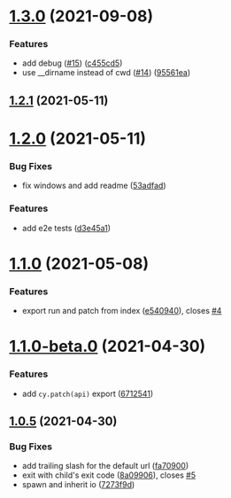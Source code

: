 # [1.3.0](https://github.com/sorry-cypress/cy2/compare/v1.2.1...v1.3.0) (2021-09-08)


### Features

* add debug ([#15](https://github.com/sorry-cypress/cy2/issues/15)) ([c455cd5](https://github.com/sorry-cypress/cy2/commit/c455cd531f8ee3c255e81efae9de91a4065a6d40))
* use __dirname instead of cwd ([#14](https://github.com/sorry-cypress/cy2/issues/14)) ([95561ea](https://github.com/sorry-cypress/cy2/commit/95561ea14362260be0dd6627f1697c3d86007d4d))

## [1.2.1](https://github.com/sorry-cypress/cy2/compare/v1.2.0...v1.2.1) (2021-05-11)

# [1.2.0](https://github.com/sorry-cypress/cy2/compare/v1.1.0...v1.2.0) (2021-05-11)


### Bug Fixes

* fix windows and add readme ([53adfad](https://github.com/sorry-cypress/cy2/commit/53adfad6fbc73902a34320966d53e2799e94b430))


### Features

* add e2e tests ([d3e45a1](https://github.com/sorry-cypress/cy2/commit/d3e45a16ea5b6afdf2252fb456157a2e1386a4fd))



# [1.1.0](https://github.com/sorry-cypress/cy2/compare/v1.1.0...v1.2.0) (2021-05-08)


### Features

* export run and patch from index ([e540940](https://github.com/sorry-cypress/cy2/commit/e5409406073064b7e00e50e19aff5a0662bf8324)), closes [#4](https://github.com/sorry-cypress/cy2/issues/4)



# [1.1.0-beta.0](https://github.com/sorry-cypress/cy2/compare/v1.1.0...v1.2.0) (2021-04-30)


### Features

* add `cy.patch(api)` export ([6712541](https://github.com/sorry-cypress/cy2/commit/6712541fb8e44580ec5f80d8758fbbaecbe29c11))



## [1.0.5](https://github.com/sorry-cypress/cy2/compare/v1.1.0...v1.2.0) (2021-04-30)


### Bug Fixes

* add trailing slash for the default url ([fa70900](https://github.com/sorry-cypress/cy2/commit/fa70900e50667c475614e6fe6105189f1f27bbe5))
* exit with child's exit code ([8a09906](https://github.com/sorry-cypress/cy2/commit/8a0990603d22d8cbad833b8efe68dd93a1437cac)), closes [#5](https://github.com/sorry-cypress/cy2/issues/5)
* spawn and inherit io ([7273f9d](https://github.com/sorry-cypress/cy2/commit/7273f9d97c81848aa5f87725b18486be15221b4e))

